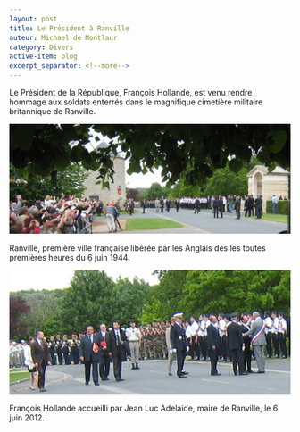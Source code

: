 ```yaml
---
layout: post
title: Le Président à Ranville
auteur: Michael de Montlaur
category: Divers
active-item: blog
excerpt_separator: <!--more-->
---
```

Le Président de la République, François Hollande, est venu rendre hommage aux soldats enterrés dans le magnifique cimetière militaire britannique de Ranville.

<img src="/photos/wordpress/GdM-MemPeg3-1024x401.jpg" alt="François Hollande à Ranville le 6 juin 2012">

<!--more-->

Ranville, première ville française libérée par les Anglais dès les toutes premières heures du 6 juin 1944.

<img src="/photos/wordpress/GdM-MemPeg4.jpg" alt="François Hollande accueilli par Jean Luc Adelaide, maire de Ranville, le 6 juin 2012">

François Hollande accueilli par Jean Luc Adelaide, maire de Ranville, le 6 juin 2012.
